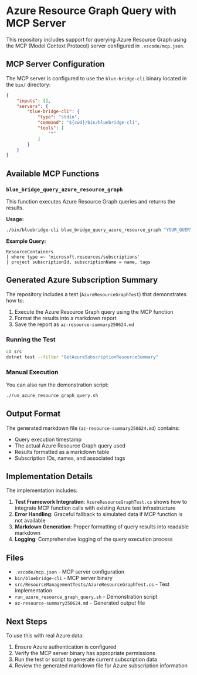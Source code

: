 # Azure Resource Graph Query with MCP Server

This repository includes support for querying Azure Resource Graph using the MCP (Model Context Protocol) server configured in `.vscode/mcp.json`.

## MCP Server Configuration

The MCP server is configured to use the `blue-bridge-cli` binary located in the `bin/` directory:

```json
{
    "inputs": [],
    "servers": {
        "blue-bridge-cli": {
            "type": "stdio",
            "command": "${cwd}/bin/bluebridge-cli",
            "tools": [
                "*"
            ]
        }
    }
}
```

## Available MCP Functions

### `blue_bridge_query_azure_resource_graph`

This function executes Azure Resource Graph queries and returns the results.

**Usage:**
```bash
./bin/bluebridge-cli blue_bridge_query_azure_resource_graph "YOUR_QUERY_HERE"
```

**Example Query:**
```kusto
ResourceContainers
| where type =~ 'microsoft.resources/subscriptions'
| project subscriptionId, subscriptionName = name, tags
```

## Generated Azure Subscription Summary

The repository includes a test (`AzureResourceGraphTest`) that demonstrates how to:

1. Execute the Azure Resource Graph query using the MCP function
2. Format the results into a markdown report
3. Save the report as `az-resource-summary250624.md`

### Running the Test

```bash
cd src
dotnet test --filter "GetAzureSubscriptionResourceSummary"
```

### Manual Execution

You can also run the demonstration script:

```bash
./run_azure_resource_graph_query.sh
```

## Output Format

The generated markdown file (`az-resource-summary250624.md`) contains:

- Query execution timestamp
- The actual Azure Resource Graph query used
- Results formatted as a markdown table
- Subscription IDs, names, and associated tags

## Implementation Details

The implementation includes:

1. **Test Framework Integration**: `AzureResourceGraphTest.cs` shows how to integrate MCP function calls with existing Azure test infrastructure
2. **Error Handling**: Graceful fallback to simulated data if MCP function is not available
3. **Markdown Generation**: Proper formatting of query results into readable markdown
4. **Logging**: Comprehensive logging of the query execution process

## Files

- `.vscode/mcp.json` - MCP server configuration
- `bin/bluebridge-cli` - MCP server binary
- `src/ResourceManagementTests/AzureResourceGraphTest.cs` - Test implementation
- `run_azure_resource_graph_query.sh` - Demonstration script
- `az-resource-summary250624.md` - Generated output file

## Next Steps

To use this with real Azure data:

1. Ensure Azure authentication is configured
2. Verify the MCP server binary has appropriate permissions
3. Run the test or script to generate current subscription data
4. Review the generated markdown file for Azure subscription information